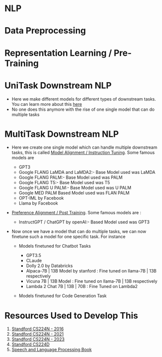# NLP

# Data Preprocessing


# Representation Learning / Pre-Training

# UniTask Downstream NLP
- Here we make different models for different types of downstream tasks. You can learn more about this [here](https://github.com/khetansarvesh/NLP/tree/main/unitask_downstream_nlp)
- No one does this anymore with the rise of one single model that can do multiple tasks

# MultiTask Downstream NLP
   - Here we create one single model which can handle multiple downstream tasks, this is called [Model Alignment / Instruction Tuning](https://github.com/khetansarvesh/NLP/tree/main/multitask_downstream_task). Some famous models are
      - GPT3
      - Google FLANG LaMDA and LaMDA2:- Base Model used was LaMDA
      - Google FLANG PALM:- Base Model used was PALM
      - Google FLANG T5:- Base Model used was T5
      - Google FLANG U PALM:- Base Model used was U PALM
      - Google MED PALM Based Model used was FLAN PALM
      - OPT-IML by Facebook
      - Llama by Facebook

   - [Preference Alignment / Post Training](https://medium.com/p/0b67777fa7af/edit). Some famous models are :
      - InstructGPT / ChatGPT by openAI:- Based Model used was GPT3

   -  Now once we have a model that can do multiple tasks, we can now finetune such a model for one specific task. For instance
      -  Models finetuned for Chatbot Tasks
         - GPT3.5
         - CLaude
         - Dolly 2.0 by Databricks
         - Alpaca-7B | 13B Model by stanford : Fine tuned on llama-7B | 13B respectively
         - Vicuna 7B | 13B Model : Fine tuned on llama-7B | 13B respectively
         - Lambda 2 Chat 7B | 13B | 70B : Fine Tuned on Lambda2

      - Models finetuned for Code Generation Task



# Resources Used to Develop This
1. [Standford CS224N - 2016](https://www.youtube.com/playlist?list=PLoROMvodv4rOhcuXMZkNm7j3fVwBBY42z)
2. [Standford CS224N - 2021](https://www.youtube.com/watch?v=rmVRLeJRkl4&list=PLoROMvodv4rMFqRtEuo6SGjY4XbRIVRd4)
3. [Standford CS224N - 2023](https://www.youtube.com/watch?v=LWMzyfvuehA&list=PL613dYIGMXoZ0Wl6tj8VvHaFUTAWE8fbW)
4. [Standford CS224D](https://www.youtube.com/playlist?list=PLlJy-eBtNFt4CSVWYqscHDdP58M3zFHIG)
5. [Speech and Language Processing Book](https://web.stanford.edu/~jurafsky/slp3/)
